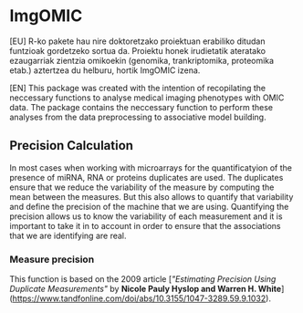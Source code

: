 # ImgOMIC

[EU] R-ko pakete hau nire doktoretzako proiektuan erabiliko ditudan funtzioak gordetzeko sortua da. Proiektu honek irudietatik ateratako ezaugarriak zientzia omikoekin (genomika, trankriptomika, proteomika etab.) aztertzea du helburu, hortik ImgOMIC izena.

[EN] This package was created with the intention of recopilating the neccessary functions to analyse medical imaging phenotypes with OMIC data. The package contains the neccessary function to perform these analyses from the data preprocessing to associative model building.

## Precision Calculation

In most cases when working with microarrays for the quantificatyion of the presence of miRNA, RNA or proteins duplicates are used. The duplicates ensure that we reduce the variability of the measure by computing the mean between the measures. But this also allows to quantify that variability and define the precision of the machine that we are using. Quantifying the precision allows us to know the variability of each measurement and it is important to take it in to account in order to ensure that the associations that we are identifying are real.

### Measure precision

This function is based on the 2009 article [_"Estimating Precision Using Duplicate Measurements"_ by **Nicole Pauly Hyslop and Warren H. White**] (https://www.tandfonline.com/doi/abs/10.3155/1047-3289.59.9.1032).
